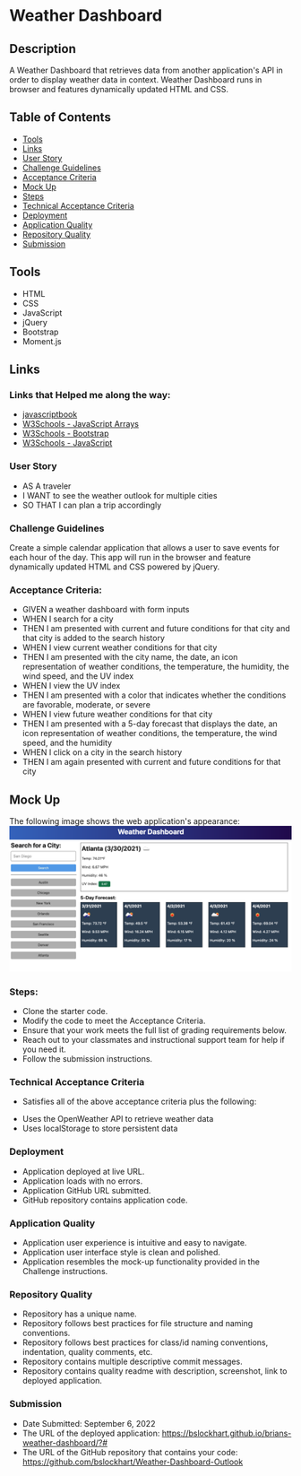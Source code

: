 # Weather Dashboard

## Description
A Weather Dashboard that retrieves data from another application's API in order to display weather data in context. Weather Dashboard runs in browser and features dynamically updated HTML and CSS.

## Table of Contents
* [Tools](#tools)
* [Links](#links)
* [User Story](#User-Story)
* [Challenge Guidelines](#challenge-guidelines)
* [Acceptance Criteria](#Acceptance-Criteria)
* [Mock Up](#Mock-Up)
* [Steps](#Steps)
* [Technical Acceptance Criteria](#Technical-Acceptance-Criteria)
* [Deployment](#Deployment)
* [Application Quality](#Application-Quality)
* [Repository Quality](#Repository-Quality)
* [Submission](#Submission)

## Tools
* HTML
* CSS
* JavaScript
* jQuery
* Bootstrap
* Moment.js

## Links
### Links that Helped me along the way:
* [javascriptbook](https://javascriptbook.com/code/) 
* [W3Schools - JavaScript Arrays](https://www.w3schools.com/js/js_arrays.asp)
* [W3Schools - Bootstrap](https://www.w3schools.com/bootstrap/default.asp)
* [W3Schools - JavaScript](https://www.w3schools.com/jsref/jsref_sethours.asp)

### User Story
* AS A traveler
* I WANT to see the weather outlook for multiple cities
* SO THAT I can plan a trip accordingly

### Challenge Guidelines
Create a simple calendar application that allows a user to save events for each hour of the day. This app will run in the browser and feature dynamically updated HTML and CSS powered by jQuery.

### Acceptance Criteria:
* GIVEN a weather dashboard with form inputs
* WHEN I search for a city
* THEN I am presented with current and future conditions for that city and that city is added to the search history
* WHEN I view current weather conditions for that city
* THEN I am presented with the city name, the date, an icon representation of weather conditions, the temperature, the humidity, the wind speed, and the UV index
* WHEN I view the UV index
* THEN I am presented with a color that indicates whether the conditions are favorable, moderate, or severe
* WHEN I view future weather conditions for that city
* THEN I am presented with a 5-day forecast that displays the date, an icon representation of weather conditions, the temperature, the wind speed, and the humidity
* WHEN I click on a city in the search history
* THEN I am again presented with current and future conditions for that city

## Mock Up
The following image shows the web application's appearance:
![Mock Up](/assets/images/MockUp.jpg)

### Steps:
* Clone the starter code.
* Modify the code to meet the Acceptance Criteria.
* Ensure that your work meets the full list of grading requirements below.
* Reach out to your classmates and instructional support team for help if you need it.
* Follow the submission instructions.

### Technical Acceptance Criteria
* Satisfies all of the above acceptance criteria plus the following:
- Uses the OpenWeather API to retrieve weather data
- Uses localStorage to store persistent data

### Deployment
* Application deployed at live URL.
* Application loads with no errors.
* Application GitHub URL submitted.
* GitHub repository contains application code.

### Application Quality
* Application user experience is intuitive and easy to navigate.
* Application user interface style is clean and polished.
* Application resembles the mock-up functionality provided in the Challenge instructions.

### Repository Quality
* Repository has a unique name.
* Repository follows best practices for file structure and naming conventions.
* Repository follows best practices for class/id naming conventions, indentation, quality comments, etc.
* Repository contains multiple descriptive commit messages.
* Repository contains quality readme with description, screenshot, link to deployed application.

### Submission
* Date Submitted: September 6, 2022
* The URL of the deployed application: https://bslockhart.github.io/brians-weather-dashboard/?#
* The URL of the GitHub repository that contains your code: https://github.com/bslockhart/Weather-Dashboard-Outlook